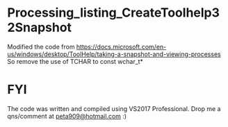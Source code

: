 # Processing_listing_CreateToolhelp32Snapshot
Modified the code from https://docs.microsoft.com/en-us/windows/desktop/ToolHelp/taking-a-snapshot-and-viewing-processes
So remove the use of TCHAR to const wchar_t*

# FYI
The code was written and compiled using VS2017 Professional. Drop me a qns/comment at peta909@hotmail.com :)

